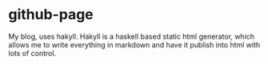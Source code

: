 # github-page

My blog, uses hakyll. Hakyll is a haskell based static html generator, which allows me to write everything in markdown and have it publish into html with lots of control.